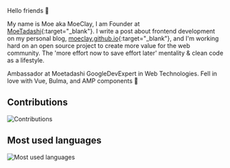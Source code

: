 Hello friends 👋

My name is Moe aka MoeClay, I am Founder at [MoeTadashi](https://github.com/moetadashi){:target="_blank"}. I write a post about frontend development on my personal blog, [moeclay.github.io](moeclay.github.io){:target="_blank"}, and I'm working hard on an open source project to create more value for the web community. The 'more effort now to save effort later' mentality & clean code as a lifestyle.

Ambassador at Moetadashi
GoogleDevExpert in Web Technologies.
Fell in love with Vue, Bulma, and AMP components 🥰

## Contributions

<img src="https://github-readme-stats.vercel.app/api?username=moeclay&show_icons=true&count_private=true&title_color=b794f4&text_color=ffffff&icon_color=ffffff&bg_color=1a202c&include_all_commits=true" alt="Contributions" />

## Most used languages

<img src="https://github-readme-stats.vercel.app/api/top-langs/?username=moeclay&layout=compact&title_color=553c9a&text_color=1a202c" alt="Most used languages" />
